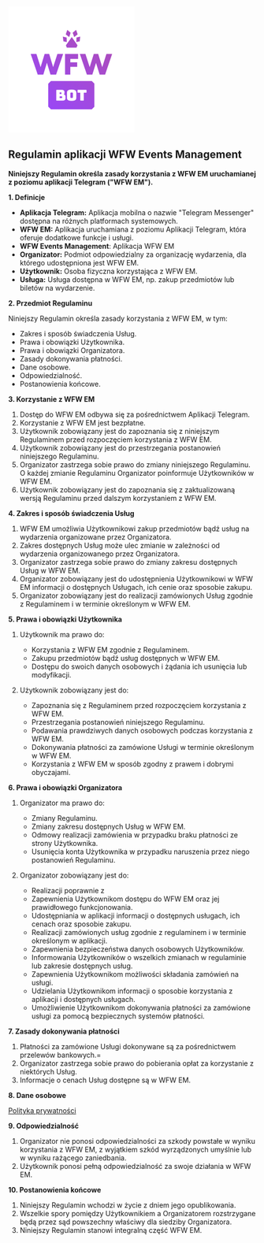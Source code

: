 <img src="../src/wfw_logo_bot.png" width="256">

## Regulamin aplikacji WFW Events Management

**Niniejszy Regulamin określa zasady korzystania z WFW EM uruchamianej z poziomu aplikacji Telegram ("WFW EM").**

**1. Definicje**

- **Aplikacja Telegram:** Aplikacja mobilna o nazwie "Telegram Messenger" dostępna na różnych platformach systemowych.
- **WFW EM:** Aplikacja uruchamiana z poziomu Aplikacji Telegram, która oferuje dodatkowe funkcje i usługi.
- **WFW Events Management**: Aplikacja WFW EM
- **Organizator:** Podmiot odpowiedzialny za organizację wydarzenia, dla którego udostępniona jest WFW EM.
- **Użytkownik:** Osoba fizyczna korzystająca z WFW EM.
- **Usługa:** Usługa dostępna w WFW EM, np. zakup przedmiotów lub biletów na wydarzenie.

**2. Przedmiot Regulaminu**

Niniejszy Regulamin określa zasady korzystania z WFW EM, w tym:

- Zakres i sposób świadczenia Usług.
- Prawa i obowiązki Użytkownika.
- Prawa i obowiązki Organizatora.
- Zasady dokonywania płatności.
- Dane osobowe.
- Odpowiedzialność.
- Postanowienia końcowe.

**3. Korzystanie z WFW EM**

1. Dostęp do WFW EM odbywa się za pośrednictwem Aplikacji Telegram.
2. Korzystanie z WFW EM jest bezpłatne.
3. Użytkownik zobowiązany jest do zapoznania się z niniejszym Regulaminem przed rozpoczęciem korzystania z WFW EM.
4. Użytkownik zobowiązany jest do przestrzegania postanowień niniejszego Regulaminu.
5. Organizator zastrzega sobie prawo do zmiany niniejszego Regulaminu. O każdej zmianie Regulaminu Organizator poinformuje Użytkowników w WFW EM.
6. Użytkownik zobowiązany jest do zapoznania się z zaktualizowaną wersją Regulaminu przed dalszym korzystaniem z WFW EM.

**4. Zakres i sposób świadczenia Usług**

1. WFW EM umożliwia Użytkownikowi zakup przedmiotów bądź usług na wydarzenia organizowane przez Organizatora.
2. Zakres dostępnych Usług może ulec zmianie w zależności od wydarzenia organizowanego przez Organizatora.
3. Organizator zastrzega sobie prawo do zmiany zakresu dostępnych Usług w WFW EM.
4. Organizator zobowiązany jest do udostępnienia Użytkownikowi w WFW EM informacji o dostępnych Usługach, ich cenie oraz sposobie zakupu.
5. Organizator zobowiązany jest do realizacji zamówionych Usług zgodnie z Regulaminem i w terminie określonym w WFW EM.

**5. Prawa i obowiązki Użytkownika**

1. Użytkownik ma prawo do:

   - Korzystania z WFW EM zgodnie z Regulaminem.
   - Zakupu przedmiotów bądź usług dostępnych w WFW EM.
   - Dostępu do swoich danych osobowych i żądania ich usunięcia lub modyfikacji.

2. Użytkownik zobowiązany jest do:

   - Zapoznania się z Regulaminem przed rozpoczęciem korzystania z WFW EM.
   - Przestrzegania postanowień niniejszego Regulaminu.
   - Podawania prawdziwych danych osobowych podczas korzystania z WFW EM.
   - Dokonywania płatności za zamówione Usługi w terminie określonym w WFW EM.
   - Korzystania z WFW EM w sposób zgodny z prawem i dobrymi obyczajami.

**6. Prawa i obowiązki Organizatora**

1. Organizator ma prawo do:

   - Zmiany Regulaminu.
   - Zmiany zakresu dostępnych Usług w WFW EM.
   - Odmowy realizacji zamówienia w przypadku braku płatności ze strony Użytkownika.
   - Usunięcia konta Użytkownika w przypadku naruszenia przez niego postanowień Regulaminu.

2. Organizator zobowiązany jest do:

   - Realizacji poprawnie z
   - Zapewnienia Użytkownikom dostępu do WFW EM oraz jej prawidłowego funkcjonowania.
   - Udostępniania w aplikacji informacji o dostępnych usługach, ich cenach oraz sposobie zakupu.
   - Realizacji zamówionych usług zgodnie z regulaminem i w terminie określonym w aplikacji.
   - Zapewnienia bezpieczeństwa danych osobowych Użytkowników.
   - Informowania Użytkowników o wszelkich zmianach w regulaminie lub zakresie dostępnych usług.
   - Zapewnienia Użytkownikom możliwości składania zamówień na usługi.
   - Udzielania Użytkownikom informacji o sposobie korzystania z aplikacji i dostępnych usługach.
   - Umożliwienie Użytkownikom dokonywania płatności za zamówione usługi za pomocą bezpiecznych systemów płatności.

**7. Zasady dokonywania płatności**

1. Płatności za zamówione Usługi dokonywane są za pośrednictwem przelewów bankowych.=
2. Organizator zastrzega sobie prawo do pobierania opłat za korzystanie z niektórych Usług.
3. Informacje o cenach Usług dostępne są w WFW EM.

**8. Dane osobowe**

[Polityka prywatności](../privacy.md)

**9. Odpowiedzialność**

1. Organizator nie ponosi odpowiedzialności za szkody powstałe w wyniku korzystania z WFW EM, z wyjątkiem szkód wyrządzonych umyślnie lub w wyniku rażącego zaniedbania.
2. Użytkownik ponosi pełną odpowiedzialność za swoje działania w WFW EM.

**10. Postanowienia końcowe**

1. Niniejszy Regulamin wchodzi w życie z dniem jego opublikowania.
2. Wszelkie spory pomiędzy Użytkownikiem a Organizatorem rozstrzygane będą przez sąd powszechny właściwy dla siedziby Organizatora.
3. Niniejszy Regulamin stanowi integralną część WFW EM.

